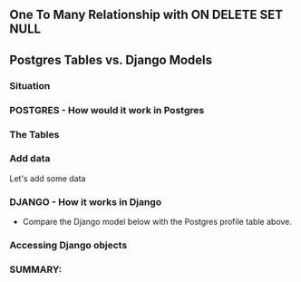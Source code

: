 ## One To Many Relationship with ON DELETE SET NULL
## Postgres Tables vs. Django Models 

### Situation

### POSTGRES - How would it work in Postgres

### The Tables

### Add data
Let's add some data

### DJANGO - How it works in Django

- Compare the Django model below with the Postgres profile table above.

### Accessing Django objects

### SUMMARY:  